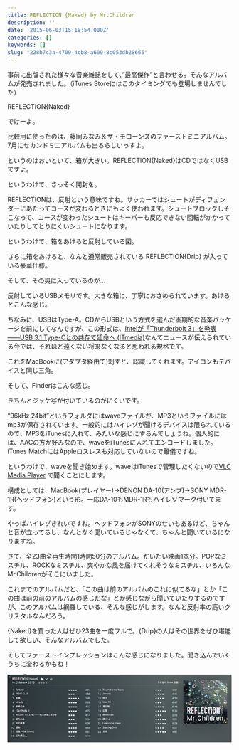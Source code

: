 ```yaml
---
title: REFLECTION {Naked} by Mr.Children
description: ''
date: '2015-06-03T15:18:54.000Z'
categories: []
keywords: []
slug: "228b7c3a-4709-4cb8-a609-8c053db28665"
---
```

事前に出版された様々な音楽雑誌をして、”最高傑作”と言わせる。そんなアルバムが発売されました。（iTunes Storeにはこのタイミングでも登場しませんでした）

REFLECTION{Naked}

でけーよ。

比較用に使ったのは、藤岡みなみ＆ザ・モローンズのファーストミニアルバム。7月にセカンドミニアルバムも出るらしいっすよ。

というのはおいといて、箱が大きい。REFLECTION{Naked}はCDではなくUSBですよ。

というわけで、さっそく開封を。

REFLECTIONは、反射という意味ですね。サッカーではシュートがディフェンダーにあたってコースが変わるときにもよく使われます。シュートブロックしそこなって、コースが変わったシュートはキーパーも反応できない回転がかかっていたりしてとりにくいシュートになります。

というわけで、箱をあけると反射している図。

さらに箱をあけると、なんと通常販売されている REFLECTION{Drip} が入っている豪華仕様。

そして、その奥に入っているのが…

反射しているUSBメモリです。大きな箱に、丁寧におさめられています。あけるとこんな感じ。

ちなみに、USBはType-A。CDからUSBという方式を選んだ画期的な音楽パッケージを前にしてなんですが、この形式は、[Intelが「Thunderbolt 3」を発表――USB 3.1 Type-Cとの共存で延命へ (ITmedia)](http://www.itmedia.co.jp/pcuser/articles/1506/03/news054.html)なんてニュースが伝えられている今では、それほど遠くない将来なくなると思われる規格です。

これをMacBookに(アダプタ経由で)刺すと、認識してくれます。アイコンもデバイスと同じ三角。

そして、Finderはこんな感じ。

きちんとジャケ写が付いているのがにくいです。

“96kHz 24bit”というフォルダにはwaveファイルが、MP3というファイルにはmp3が保存されています。一般的にはハイレゾが聞けるデバイスは限られているので、MP3をiTunesに入れて、みたいな感じにするんでしょうね。個人的には、AACの方が好みなので、waveをiTunesに入れてエンコードしました。iTunes MatchにはAppleロスレスも対応していないので難儀ですね。

というわけで、waveを聞き始めます。waveはiTunesで管理したくないので[VLC Media Player](http://www.videolan.org/vlc/) で聞くことにします。

構成としては、MacBook(プレイヤー)→DENON DA-10(アンプ)→SONY MDR-1R(ヘッドフォン)という形。一応DA-10もMDR-1Rもハイレゾマーク付いてます。

やっぱハイレゾきれいですね。ヘッドフォンがSONYのせいもあるけど、ちゃんと音が立ってるし、なんとなく聞いているじゃなくて、ちゃんと聞いているになりますね。

さて、全23曲全再生時間1時間50分のアルバム。だいたい映画1本分。POPなミスチル、ROCKなミスチル、爽やかな風を届けてくれそうなミスチル、いろんなMr.Childrenがそこにいました。

これまでのアルバムだと、「この曲は前のアルバムのこれに似てるな」とか「この曲は前の前のアルバムの感じだな」とか感じながら聞いていたりするのですが、このアルバムは網羅している、そんな感じがします。なんと反射率の高いクリスタルなんだろう。

{Naked}を買った人はぜひ23曲を一度フルで。{Drip}の人はその世界をぜひ堪能して欲しい、そんなアルバムでした。

そしてファーストインプレッションはこんな感じになりました。聞き込んでいくうちに変わるかもね！

![](1__2dLn4__fNqDlH91EkD4aZgw.png)
